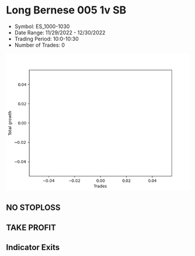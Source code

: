 # Long Bernese 005 1v SB 
- Symbol: ES_1000-1030
- Date Range: 11/29/2022 - 12/30/2022
- Trading Period: 10:0-10:30
- Number of Trades: 0

![Plot](LongBernese0051vSBES_1000-1030.png)
## NO STOPLOSS














## TAKE PROFIT











## Indicator Exits

